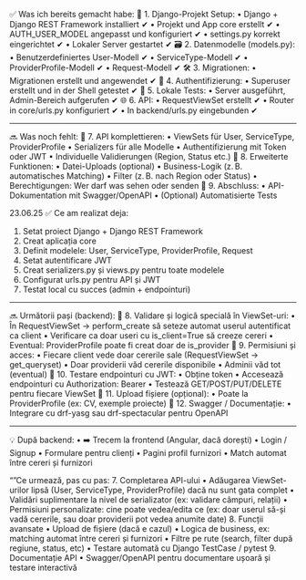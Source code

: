 ✅ Was ich bereits gemacht habe:
🔧 1. Django-Projekt Setup:
•	Django + Django REST Framework installiert ✔
•	Projekt und App core erstellt ✔
•	AUTH_USER_MODEL angepasst und konfiguriert ✔
•	settings.py korrekt eingerichtet ✔
•	Lokaler Server gestartet ✔
🗃️ 2. Datenmodelle (models.py):
•	Benutzerdefiniertes User-Modell ✔
•	ServiceType-Modell ✔
•	ProviderProfile-Modell ✔
•	Request-Modell ✔
🛠️ 3. Migrationen:
•	Migrationen erstellt und angewendet ✔
🔐 4. Authentifizierung:
•	Superuser erstellt und in der Shell getestet ✔
🧪 5. Lokale Tests:
•	Server ausgeführt, Admin-Bereich aufgerufen ✔
🌐 6. API:
•	RequestViewSet erstellt ✔
•	Router in core/urls.py konfiguriert ✔
•	In backend/urls.py eingebunden ✔
________________________________________
🔜 Was noch fehlt:
🔹 7. API komplettieren:
•	ViewSets für User, ServiceType, ProviderProfile
•	Serializers für alle Modelle
•	Authentifizierung mit Token oder JWT
•	Individuelle Validierungen (Region, Status etc.)
🔹 8. Erweiterte Funktionen:
•	Datei-Uploads (optional)
•	Business-Logik (z. B. automatisches Matching)
•	Filter (z. B. nach Region oder Status)
•	Berechtigungen: Wer darf was sehen oder senden
🔹 9. Abschluss:
•	API-Dokumentation mit Swagger/OpenAPI
•	(Optional) Automatisierte Tests


 
 
 
 
 

23.06.25
✅ Ce am realizat deja:
1.	Setat proiect Django + Django REST Framework
2.	Creat aplicația core
3.	Definit modelele: User, ServiceType, ProviderProfile, Request
4.	Setat autentificare JWT
5.	Creat serializers.py și views.py pentru toate modelele
6.	Configurat urls.py pentru API și JWT
7.	Testat local cu succes (admin + endpointuri)
________________________________________
🔜 Următorii pași (backend):
📌 8. Validare și logică specială în ViewSet-uri:
•	În RequestViewSet → perform_create să seteze automat userul autentificat ca client
•	Verificare ca doar useri cu is_client=True să creeze cereri
•	Eventual: ProviderProfile poate fi creat doar de is_provider
📌 9. Permisiuni și acces:
•	Fiecare client vede doar cererile sale (RequestViewSet → get_queryset)
•	Doar providerii văd cererile disponibile
•	Adminii văd tot (eventual)
📌 10. Testare endpointuri cu JWT:
•	Obține token
•	Accesează endpointuri cu Authorization: Bearer <token>
•	Testează GET/POST/PUT/DELETE pentru fiecare ViewSet
📌 11. Upload fișiere (opțional):
•	Poate la ProviderProfile (ex: CV, exemple proiecte)
📌 12. Swagger / Documentație:
•	Integrare cu drf-yasg sau drf-spectacular pentru OpenAPI
________________________________________
💡 După backend:
•	➡️ Trecem la frontend (Angular, dacă dorești)
•	Login / Signup
•	Formulare pentru clienți
•	Pagini profil furnizori
•	Match automat între cereri și furnizori

“”Ce urmează, pas cu pas:
7. Completarea API-ului
•	Adăugarea ViewSet-urilor lipsă (User, ServiceType, ProviderProfile) dacă nu sunt gata complet
•	Validări suplimentare la nivel de serializator (ex: validare câmpuri, relații)
•	Permisiuni personalizate: cine poate vedea/edita ce (ex: doar userul să-și vadă cererile, sau doar providerii pot vedea anumite date)
8. Funcții avansate
•	Upload de fișiere (dacă e cazul)
•	Logica de business, ex: matching automat între cereri și furnizori
•	Filtre pe rute (search, filter după regiune, status, etc)
•	Testare automată cu Django TestCase / pytest
9. Documentație API
•	Swagger/OpenAPI pentru documentare ușoară și testare interactivă

